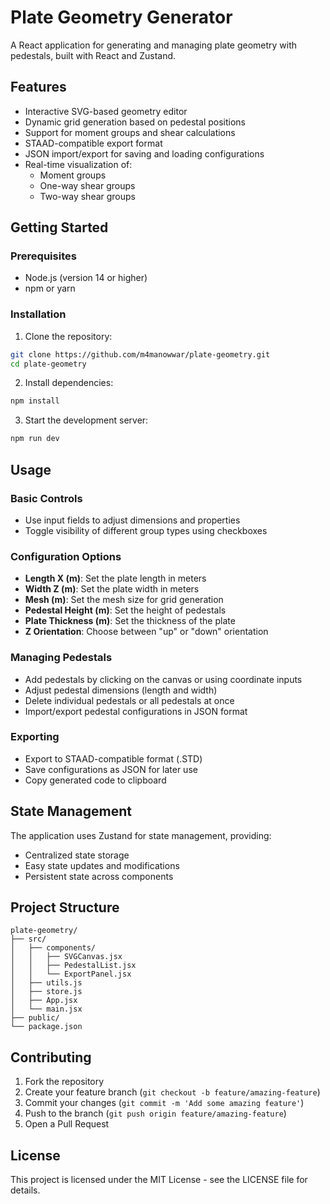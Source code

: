 # Plate Geometry Generator

A React application for generating and managing plate geometry with pedestals, built with React and Zustand.

## Features

- Interactive SVG-based geometry editor
- Dynamic grid generation based on pedestal positions
- Support for moment groups and shear calculations
- STAAD-compatible export format
- JSON import/export for saving and loading configurations
- Real-time visualization of:
  - Moment groups
  - One-way shear groups
  - Two-way shear groups

## Getting Started

### Prerequisites

- Node.js (version 14 or higher)
- npm or yarn

### Installation

1. Clone the repository:
```bash
git clone https://github.com/m4manowwar/plate-geometry.git
cd plate-geometry
```

2. Install dependencies:
```bash
npm install
```

3. Start the development server:
```bash
npm run dev
```

## Usage

### Basic Controls

- Use input fields to adjust dimensions and properties
- Toggle visibility of different group types using checkboxes

### Configuration Options

- **Length X (m)**: Set the plate length in meters
- **Width Z (m)**: Set the plate width in meters
- **Mesh (m)**: Set the mesh size for grid generation
- **Pedestal Height (m)**: Set the height of pedestals
- **Plate Thickness (m)**: Set the thickness of the plate
- **Z Orientation**: Choose between "up" or "down" orientation

### Managing Pedestals

- Add pedestals by clicking on the canvas or using coordinate inputs
- Adjust pedestal dimensions (length and width)
- Delete individual pedestals or all pedestals at once
- Import/export pedestal configurations in JSON format

### Exporting

- Export to STAAD-compatible format (.STD)
- Save configurations as JSON for later use
- Copy generated code to clipboard

## State Management

The application uses Zustand for state management, providing:
- Centralized state storage
- Easy state updates and modifications
- Persistent state across components

## Project Structure

```
plate-geometry/
├── src/
│   ├── components/
│   │   ├── SVGCanvas.jsx
│   │   ├── PedestalList.jsx
│   │   └── ExportPanel.jsx
│   ├── utils.js
│   ├── store.js
│   ├── App.jsx
│   └── main.jsx
├── public/
└── package.json
```

## Contributing

1. Fork the repository
2. Create your feature branch (`git checkout -b feature/amazing-feature`)
3. Commit your changes (`git commit -m 'Add some amazing feature'`)
4. Push to the branch (`git push origin feature/amazing-feature`)
5. Open a Pull Request

## License

This project is licensed under the MIT License - see the LICENSE file for details.